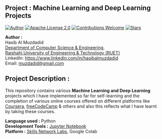 ## Project : Machine Learning and Deep Learning Projects 
[![Author](https://img.shields.io/badge/Author-Hasib%20Al%20Muzdadid-blue)](https://github.com/HasibAlMuzdadid)
[![Apache License 2.0](https://img.shields.io/badge/License-Apache%20License%202.0-important)](https://github.com/HasibAlMuzdadid/Machine-Learning-and-Deep-Learning-Projects/blob/main/LICENSE)
[![Contributions Welcome](https://img.shields.io/badge/Contributions-Welcome-brightgreen.svg?style=flat)](https://github.com/HasibAlMuzdadid/Machine-Learning-and-Deep-Learning-Projects)
[![Stars](https://img.shields.io/github/stars/HasibAlMuzdadid/Machine-Learning-and-Deep-Learning-Projects.svg?style=social)](https://github.com/HasibAlMuzdadid/Machine-Learning-and-Deep-Learning-Projects/stargazers)


**Author :** </br>
Hasib Al Muzdadid</br>
[Department of Computer Science & Engineering](https://www.cse.ruet.ac.bd/), </br>
[Rajshahi University of Engineering & Technology (RUET)](https://www.ruet.ac.bd/) </br>
LinkedIn: https://www.linkedin.com/in/hasibalmuzdadid </br>
Email: muzdadid@gmail.com

## Project Description :
This repository contains various **Machine Learning and Deep Learning** projects which I have implemented so far for self-learning and the completion of various online courses offered on different platforms like [Coursera](https://www.coursera.org/), [freeCodeCamp](https://www.freecodecamp.org/) & others and also this reflects what I have learnt by taking these courses.

**Language used :** Python </br>
**Development Tools :** [Jupyter Notebook](https://jupyter.org/)</br>
**Platform :** [Skills Network Labs](https://labs.cognitiveclass.ai/), Google Colab
